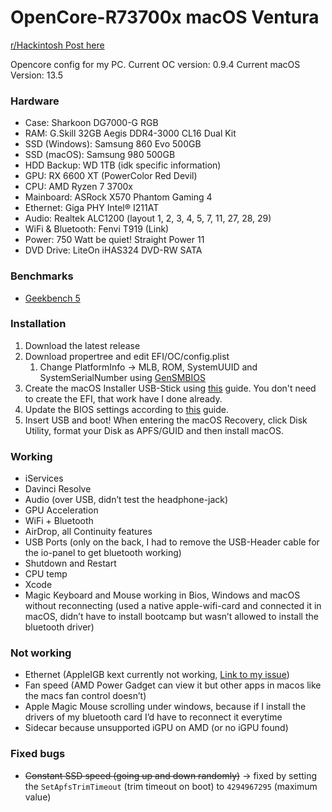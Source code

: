 # OpenCore-R73700x macOS Ventura
[r/Hackintosh Post here](https://www.reddit.com/r/hackintosh/comments/wupfex/success_windows_macos_on_ryzen_7_3700x_rx_6600_xt/?utm_source=share&utm_medium=web2x&context=3)


Opencore config for my PC.
Current OC version: 0.9.4
Current macOS Version: 13.5

### Hardware
- Case: Sharkoon DG7000-G RGB
- RAM: G.Skill 32GB Aegis DDR4-3000 CL16 Dual Kit
- SSD (Windows): Samsung 860 Evo 500GB
- SSD (macOS): Samsung 980 500GB
- HDD Backup: WD 1TB (idk specific information)
- GPU: RX 6600 XT (PowerColor Red Devil)
- CPU: AMD Ryzen 7 3700x
- Mainboard: ASRock X570 Phantom Gaming 4
- Ethernet: Giga PHY Intel® I211AT
- Audio: Realtek ALC1200 (layout 1, 2, 3, 4, 5, 7, 11, 27, 28, 29)
- WiFi & Bluetooth: Fenvi T919 (Link)
- Power: 750 Watt be quiet! Straight Power 11
- DVD Drive: LiteOn iHAS324 DVD-RW SATA

### Benchmarks
- [Geekbench 5](https://browser.geekbench.com/v5/cpu/21144550)

### Installation
1. Download the latest release
2. Download propertree and edit EFI/OC/config.plist
    1. Change PlatformInfo -> MLB, ROM, SystemUUID and SystemSerialNumber using [GenSMBIOS](https://github.com/corpnewt/GenSMBIOS)
3. Create the macOS Installer USB-Stick using [this](https://dortania.github.io/OpenCore-Install-Guide/installer-guide/) guide. You don't need to create the EFI, that work have I done already. 
4. Update the BIOS settings according to [this](https://dortania.github.io/OpenCore-Install-Guide/AMD/zen.html#amd-bios-settings) guide. 
5. Insert USB and boot! When entering the macOS Recovery, click Disk Utility, format your Disk as APFS/GUID and then install macOS.

### Working
- iServices
- Davinci Resolve
- Audio (over USB, didn’t test the headphone-jack)
- GPU Acceleration
- WiFi + Bluetooth
- AirDrop, all Continuity features
- USB Ports (only on the back, I had to remove the USB-Header cable for the io-panel to get bluetooth working)
- Shutdown and Restart
- CPU temp
- Xcode
- Magic Keyboard and Mouse working in Bios, Windows and macOS without reconnecting (used a native apple-wifi-card and connected it in macOS, didn’t have to install bootcamp but wasn’t allowed to install the bluetooth driver)


### Not working
- Ethernet (AppleIGB kext currently not working, [Link to my issue](https://github.com/donatengit/AppleIGB/issues/11))
- Fan speed (AMD Power Gadget can view it but other apps in macos like the macs fan control doesn’t)
- Apple Magic Mouse scrolling under windows, because if I install the drivers of my bluetooth card I’d have to reconnect it everytime
- Sidecar because unsupported iGPU on AMD (or no iGPU found)

### Fixed bugs
- <strike>Constant SSD speed (going up and down randomly)</strike>
-> fixed by setting the `SetApfsTrimTimeout` (trim timeout on boot) to `4294967295` (maximum value)

